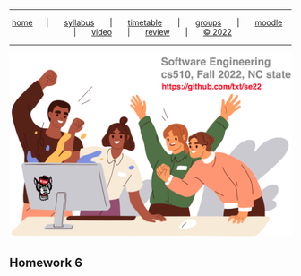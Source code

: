   <a name=top><br><hr>
  <p align=center>
  &nbsp;<a href="/README.md#top">home</a>&nbsp; &nbsp; &nbsp; | &nbsp; &nbsp; &nbsp;
  <a href="/docs/syllabus.md#top">syllabus</a> &nbsp; &nbsp; &nbsp | &nbsp; &nbsp; &nbsp;
  <a href="/docs/syllabus.md#timetable">timetable</a> &nbsp; &nbsp; &nbsp | &nbsp; &nbsp; &nbsp;
  <a href="https://docs.google.com/spreadsheets/d/1KKskduN7m1R3WYhQTLyWJgxkAvrp2UV-LEu5JWN26xo/edit#gid=0">groups</a> &nbsp; &nbsp; &nbsp | &nbsp; &nbsp; &nbsp;
  <a href="https://moodle-courses2223.wolfware.ncsu.edu/course/view.php?id=1771">moodle</a> &nbsp; &nbsp; &nbsp | &nbsp; &nbsp; &nbsp;
  <a href="https://ncsu.hosted.panopto.com/Panopto/Pages/Sessions/List.aspx#folderID=%22389b8ebf-2f29-4c15-8231-aee9000e3f05%22">video</a> &nbsp; &nbsp; &nbsp | &nbsp; &nbsp; &nbsp;
  <a href="/docs/review.md">review</a> &nbsp; &nbsp; &nbsp | &nbsp; &nbsp; &nbsp;
  <a href="/LICENSE.md#top">&copy; 2022</a></p>
  <hr>
  <p align=center><a href="/README.md#top"><img  width=700 src="/etc/img/banner.png"></a></p>
  






## Homework 6


